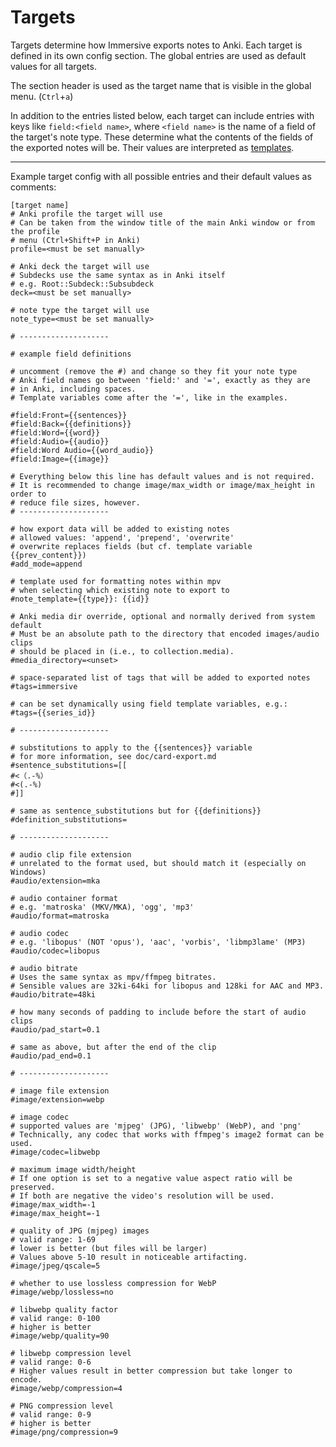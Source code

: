 # Targets

Targets determine how Immersive exports notes to Anki. Each target is defined
in its own config section. The global entries are used as default values for
all targets.

The section header is used as the target name that is visible in the global
menu. (`Ctrl`+`a`)

In addition to the entries listed below, each target can include entries with
keys like `field:<field name>`, where `<field name>` is the name of a field of
the target's note type. These determine what the contents of the fields of the
exported notes will be. Their values are interpreted as
[templates](/doc/templates.md).

---

Example target config with all possible entries and their default values as
comments:

```
[target name]
# Anki profile the target will use
# Can be taken from the window title of the main Anki window or from the profile
# menu (Ctrl+Shift+P in Anki)
profile=<must be set manually>

# Anki deck the target will use
# Subdecks use the same syntax as in Anki itself
# e.g. Root::Subdeck::Subsubdeck
deck=<must be set manually>

# note type the target will use
note_type=<must be set manually>

# --------------------

# example field definitions

# uncomment (remove the #) and change so they fit your note type
# Anki field names go between 'field:' and '=', exactly as they are
# in Anki, including spaces.
# Template variables come after the '=', like in the examples.

#field:Front={{sentences}}
#field:Back={{definitions}}
#field:Word={{word}}
#field:Audio={{audio}}
#field:Word Audio={{word_audio}}
#field:Image={{image}}

# Everything below this line has default values and is not required.
# It is recommended to change image/max_width or image/max_height in order to
# reduce file sizes, however.
# --------------------

# how export data will be added to existing notes
# allowed values: 'append', 'prepend', 'overwrite'
# overwrite replaces fields (but cf. template variable {{prev_content}})
#add_mode=append

# template used for formatting notes within mpv
# when selecting which existing note to export to
#note_template={{type}}: {{id}}

# Anki media dir override, optional and normally derived from system default
# Must be an absolute path to the directory that encoded images/audio clips
# should be placed in (i.e., to collection.media).
#media_directory=<unset>

# space-separated list of tags that will be added to exported notes
#tags=immersive

# can be set dynamically using field template variables, e.g.:
#tags={{series_id}}

# --------------------

# substitutions to apply to the {{sentences}} variable
# for more information, see doc/card-export.md
#sentence_substitutions=[[
#<（.-%）
#<(.-%)
#]]

# same as sentence_substitutions but for {{definitions}}
#definition_substitutions=

# --------------------

# audio clip file extension
# unrelated to the format used, but should match it (especially on Windows)
#audio/extension=mka

# audio container format
# e.g. 'matroska' (MKV/MKA), 'ogg', 'mp3'
#audio/format=matroska

# audio codec
# e.g. 'libopus' (NOT 'opus'), 'aac', 'vorbis', 'libmp3lame' (MP3)
#audio/codec=libopus

# audio bitrate
# Uses the same syntax as mpv/ffmpeg bitrates.
# Sensible values are 32ki-64ki for libopus and 128ki for AAC and MP3.
#audio/bitrate=48ki

# how many seconds of padding to include before the start of audio clips
#audio/pad_start=0.1

# same as above, but after the end of the clip
#audio/pad_end=0.1

# --------------------

# image file extension
#image/extension=webp

# image codec
# supported values are 'mjpeg' (JPG), 'libwebp' (WebP), and 'png'
# Technically, any codec that works with ffmpeg's image2 format can be used.
#image/codec=libwebp

# maximum image width/height
# If one option is set to a negative value aspect ratio will be preserved.
# If both are negative the video's resolution will be used.
#image/max_width=-1
#image/max_height=-1

# quality of JPG (mjpeg) images
# valid range: 1-69
# lower is better (but files will be larger)
# Values above 5-10 result in noticeable artifacting.
#image/jpeg/qscale=5

# whether to use lossless compression for WebP
#image/webp/lossless=no

# libwebp quality factor
# valid range: 0-100
# higher is better
#image/webp/quality=90

# libwebp compression level
# valid range: 0-6
# Higher values result in better compression but take longer to encode.
#image/webp/compression=4

# PNG compression level
# valid range: 0-9
# higher is better
#image/png/compression=9
```
